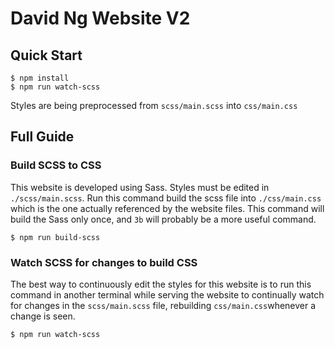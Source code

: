 # David Ng Website V2

## Quick Start

~~~~
$ npm install
$ npm run watch-scss
~~~~

Styles are being preprocessed from `scss/main.scss` into `css/main.css`

## Full Guide

### Build SCSS to CSS

This website is developed using Sass. Styles must be edited in `./scss/main.scss`. Run this command build the scss file into `./css/main.css` which is the one actually referenced by the website files. This command will build the Sass only once, and `3b` will probably be a more useful command.

`$ npm run build-scss`

### Watch SCSS for changes to build CSS

The best way to continuously edit the styles for this website is to run this command in another terminal while serving the website to continually watch for changes in the `scss/main.scss` file, rebuilding `css/main.css`whenever a change is seen.

`$ npm run watch-scss`
